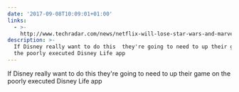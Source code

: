 ```yaml
---
date: '2017-09-08T10:09:01+01:00'
links:
  - >-
    http://www.techradar.com/news/netflix-will-lose-star-wars-and-marvel-movies-disney-ceo-confirms
description: >-
  If Disney really want to do this  they're going to need to up their game on
  the poorly executed Disney Life app
---
```

If Disney really want to do this  they're going to need to up their game on the poorly executed Disney Life app
